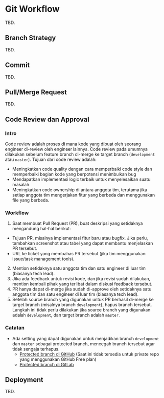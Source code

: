 # Git Workflow
TBD.

## Branch Strategy
TBD.

## Commit
TBD.

## Pull/Merge Request
TBD.

## Code Review dan Approval
### Intro
Code review adalah proses di mana kode yang dibuat oleh seorang engineer di-review oleh engineer lainnya. Code review pada umumnya dilakukan sebelum feature branch di-merge ke target branch (`development` atau `master`).
Tujuan dari code review adalah:
- Meningkatkan code quality dengan cara memperbaiki code style dan memperbaiki bagian kode yang berpotensi menimbulkan bug
- Mendapatkan implementasi logic terbaik untuk menyelesaikan suatu masalah
- Meningkatkan code ownership di antara anggota tim, terutama jika setiap anggota tim mengerjakan fitur yang berbeda dan menggunakan file yang berbeda.
### Workflow
1. Saat membuat Pull Request (PR), buat deskripsi yang setidaknya mengandung hal-hal berikut:
  - Tujuan PR, misalnya implementasi fitur baru atau bugfix. Jika perlu, tambahkan screenshot atau tabel yang dapat membantu menjelaskan PR tersebut.
  - URL ke ticket yang membahas PR tersebut (jika tim menggunakan issue/task management tools).
2. Mention setidaknya satu anggota tim dan satu engineer di luar tim (biasanya tech lead).
3. Jika ada feedback untuk revisi kode, dan jika revisi sudah dilakukan, mention kembali pihak yang terlibat dalam diskusi feedback tersebut.
4. PR hanya dapat di-merge jika sudah di-approve oleh setidaknya satu anggota tim dan satu engineer di luar tim (biasanya tech lead).
5. Setelah source branch yang digunakan untuk PR berhasil di-merge ke target branch (misalnya branch `development`), hapus branch tersebut. Langkah ini tidak perlu dilakukan jika source branch yang digunakan adalah `development`, dan target branch adalah `master`.
### Catatan
- Ada setting yang dapat digunakan untuk menjadikan branch `development` dan `master` sebagai protected branch, mencegah branch tersebut agar tidak sengaja terhapus.
  - [Protected branch di GitHub](https://docs.github.com/en/github/administering-a-repository/about-protected-branches) (Saat ini tidak tersedia untuk private repo yang menggunakan GitHub Free plan)
  - [Protected branch di GitLab](https://docs.gitlab.com/ee/user/project/protected_branches.html)

## Deployment
TBD.
